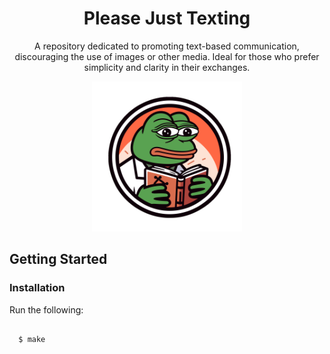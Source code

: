 <h1 align="center"> Please Just Texting</h1>
<p align="center">A repository dedicated to promoting text-based communication, discouraging the use of images or other media. Ideal for those who prefer simplicity and clarity in their exchanges.</p>

<p align="center"><img src="./logo.svg" alt="please-just-texting" width="240" /></p>

## Getting Started

### Installation
Run the following:
<pre>
<code>
  $ make
</code>
</pre>

